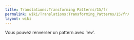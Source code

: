 ```yaml
---
title: Translations:Transforming Patterns/15/fr
permalink: wiki/Translations:Transforming_Patterns/15/fr/
layout: wiki
---
```


Vous pouvez renverser un pattern avec ‘rev’.
